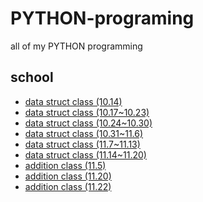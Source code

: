 # PYTHON-programing
all of my PYTHON programming

## school
* [data struct class (10.14)](https://github.com/codingbotPark/PYTHON-programing/blob/main/data%20struct%20class%20(10.14).py)
* [data struct class (10.17~10.23)](https://github.com/codingbotPark/PYTHON-programing/blob/main/data%20struct%20class%20(10.17~10.23).py)
* [data struct class (10.24~10.30)](https://github.com/codingbotPark/PYTHON-programing/blob/main/data%20struct%20class%20(10.24~10.30).py)
* [data struct class (10.31~11.6)](https://github.com/codingbotPark/PYTHON-programing/blob/main/data%20struct%20class%20(10.31~11.6).py)
* [data struct class (11.7~11.13)](https://github.com/codingbotPark/PYTHON-programing/blob/main/data%20struct%20class%20(11.7~11.13).py)
* [data struct class (11.14~11.20)](https://github.com/codingbotPark/PYTHON-programing/blob/main/data%20struct%20class%20(11.14~11.20).py)
* [addition class (11.5)](https://github.com/codingbotPark/PYTHON-programing/blob/main/addition%20class%20(11.5).py)
* [addition class (11.20)](https://github.com/codingbotPark/PYTHON-programing/blob/main/addtition%20class%20(11.20).py)
* [addition class (11.22)](https://github.com/codingbotPark/PYTHON-programing/blob/main/addition%20class%20(11.22).py)
